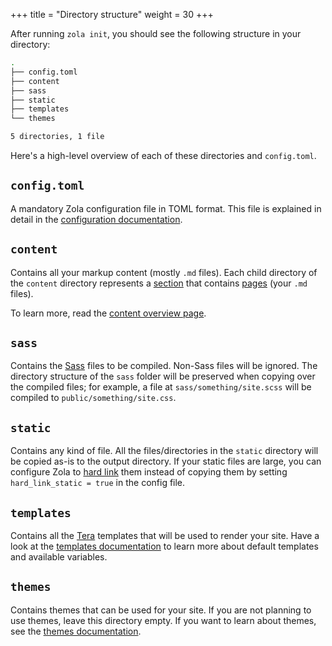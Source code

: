 +++
title = "Directory structure"
weight = 30
+++

After running `zola init`, you should see the following structure in your directory:

```sh
.
├── config.toml
├── content
├── sass
├── static
├── templates
└── themes

5 directories, 1 file
```

Here's a high-level overview of each of these directories and `config.toml`.

## `config.toml`

A mandatory Zola configuration file in TOML format.
This file is explained in detail in the [configuration documentation](@/getting-started/configuration.md).

## `content`

Contains all your markup content (mostly `.md` files).
Each child directory of the `content` directory represents a [section](@/content/section.md)
that contains [pages](@/content/page.md) (your `.md` files).

To learn more, read the [content overview page](@/content/overview.md).

## `sass`

Contains the [Sass](http://sass-lang.com) files to be compiled. Non-Sass files will be ignored.
The directory structure of the `sass` folder will be preserved when copying over the compiled files; for example, a file at
`sass/something/site.scss` will be compiled to `public/something/site.css`.

## `static`

Contains any kind of file. All the files/directories in the `static` directory will be copied as-is to the output directory.
If your static files are large, you can configure Zola to [hard link](https://en.wikipedia.org/wiki/Hard_link) them
instead of copying them by setting `hard_link_static = true` in the config file.

## `templates`

Contains all the [Tera](https://tera.netlify.com) templates that will be used to render your site.
Have a look at the [templates documentation](@/templates/_index.md) to learn more about default templates
and available variables.

## `themes`

Contains themes that can be used for your site. If you are not planning to use themes, leave this directory empty.
If you want to learn about themes, see the [themes documentation](@/themes/_index.md).
